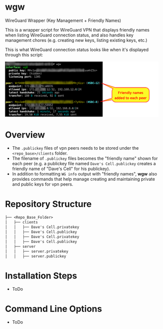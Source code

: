 # wgw
WireGuard Wrapper (Key Management + Friendly Names)

This is a wrapper script for WireGuard VPN that displays friendly names when listing WireGuard connection status, and also handles key management chores (e.g. creating new keys, listing existing keys, etc.)  

This is what WireGuard connection status looks like when it's displayed through this script:

![alt text](WGW-ExampleScreen.png)

# Overview
- The `.publickey` files of vpn peers needs to be stored under the `<repo_base>/clients` folder.
- The filename of `.publickey` files becomes the "friendly name" shown for each peer (e.g. a publickey file named `Dave's Cell.publickey` creates a friendly name of "Dave's Cell" for his publickey).  
- In addition to formatting `WG info` output with "friendly names", **wgw** also provides commands that help manage creating and maintaining private and public keys for vpn peers.
<!-- determines the "friendly name" of peer connections by finding the public key for the peer in a folder that contains the public key files, and then adds the friendly name (the file name of the public key file) into the output of the "WG show" command.     (respository) of public key files maintaining a repository uses the name of the publickey file builds an associative array of "friendly names" to public keys (for VPN peers) by using the name of the file holding the publickey <peer>.publickey files in the clients folder of the base repository.-->

# Repository Structure
```
├── <Repo_Base_Folder>
│   ├── clients
│   │   ├── Dave's Cell.privatekey
│   │   ├── Dave's Cell.publickey
│   │   ├── Dave's Cell.privatekey
│   │   ├── Dave's Cell.publickey
│   ├── server
│   │   ├── server.privatekey
│   │   ├── server.publickey
```

# Installation Steps
- ToDo

# Command Line Options
- ToDo

